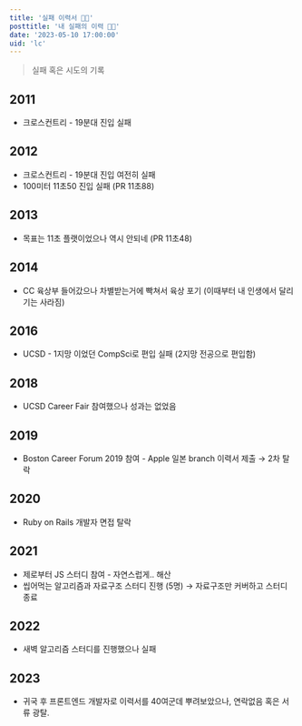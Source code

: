 ```yaml
---
title: '실패 이력서 💪🏼'
posttitle: '내 실패의 이력 💪🏼'
date: '2023-05-10 17:00:00'
uid: 'lc'
---
```


> 실패 혹은 시도의 기록

## 2011

- 크로스컨트리 - 19분대 진입 실패

## 2012

- 크로스컨트리 - 19분대 진입 여전히 실패
- 100미터 11초50 진입 실패 (PR 11초88)

## 2013

- 목표는 11초 플랫이었으나 역시 안되네 (PR 11초48)

## 2014

- CC 육상부 들어갔으나 차별받는거에 빡쳐서 육상 포기 (이때부터 내 인생에서 달리기는 사라짐)

## 2016

- UCSD - 1지망 이었던 CompSci로 편입 실패 (2지망 전공으로 편입함)

## 2018

- UCSD Career Fair 참여했으나 성과는 없었음

## 2019

- Boston Career Forum 2019 참여 - Apple 일본 branch 이력서 제출 → 2차 탈락

## 2020

- Ruby on Rails 개발자 면접 탈락

## 2021

- 제로부터 JS 스터디 참여 - 자연스럽게.. 해산 
- 씹어먹는 알고리즘과 자료구조 스터디 진행 (5명) → 자료구조만 커버하고 스터디 종료

## 2022

- 새벽 알고리즘 스터디를 진행했으나 실패

## 2023

- 귀국 후 프론트엔드 개발자로 이력서를 40여군데 뿌려보았으나, 연락없음 혹은 서류 광탈.
